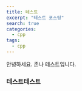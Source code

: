 ```yaml
---
title: 테스트
excerpt: "테스트 포스팅"
search: true
categories:
  - cpp
tags:
  - cpp
---
```


안녕하세요. 존나 테스트입니다.
<h3> 테스트테스트 </h3>
